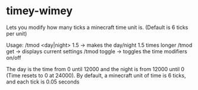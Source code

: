 # timey-wimey
Lets you modify how many ticks a minecraft time unit is. (Default is 6 ticks per unit)

Usage:
/tmod <day|night> 1.5 -> makes the day/night 1.5 times longer 
/tmod get -> displays current settings
/tmod toggle -> toggles the time modifiers on/off

The day is the time from 0 until 12000 and the night is from 12000 until 0 (Time resets to 0 at 24000). 
By default, a minecraft unit of time is 6 ticks, and each tick is 0.05 seconds
